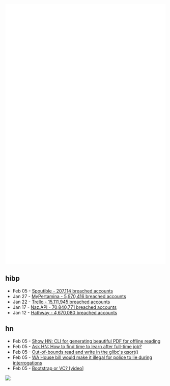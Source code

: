 ![Metrics](https://raw.githubusercontent.com/phixion/phixion/master/metrics.svg)

## hibp

<!--
for https://github.com/phixion/phixion/blob/main/.github/workflows/feeds.yml
-->
<!--START_SECTION:haveibeenpwnd-->
- Feb 05 - [Spoutible - 207,114 breached accounts](https://haveibeenpwned.com/PwnedWebsites#Spoutible)
- Jan 27 - [MyPertamina - 5,970,416 breached accounts](https://haveibeenpwned.com/PwnedWebsites#MyPertamina)
- Jan 22 - [Trello - 15,111,945 breached accounts](https://haveibeenpwned.com/PwnedWebsites#Trello)
- Jan 17 - [Naz.API - 70,840,771 breached accounts](https://haveibeenpwned.com/PwnedWebsites#NazApi)
- Jan 12 - [Hathway - 4,670,080 breached accounts](https://haveibeenpwned.com/PwnedWebsites#Hathway)
<!--END_SECTION:haveibeenpwnd-->

## hn

<!--
for https://github.com/phixion/phixion/blob/main/.github/workflows/feeds.yml
-->
<!--START_SECTION:hn-->
- Feb 05 - [Show HN: CLI for generating beautiful PDF for offline reading](https://github.com/dvcoolarun/web2pdf)
- Feb 05 - [Ask HN: How to find time to learn after full-time job?](https://news.ycombinator.com/item?id=39264751)
- Feb 05 - [Out-of-bounds read and write in the glibc's qsort()](https://www.openwall.com/lists/oss-security/2024/01/30/7)
- Feb 05 - [WA House bill would make it illegal for police to lie during interrogations](https://www.seattletimes.com/seattle-news/politics/wa-house-would-make-it-illegal-for-police-to-lie-during-interrogations/)
- Feb 05 - [Bootstrap or VC? [video]](https://www.youtube.com/watch?v=D81y-kh11oI)
<!--END_SECTION:hn-->

<!--
for https://yhype.me
-->
![](https://hit.yhype.me/github/profile?user_id=13013670)
